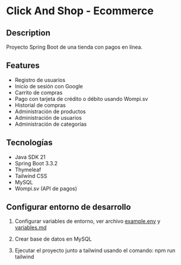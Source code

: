 # Click And Shop - Ecommerce

## Description
Proyecto Spring Boot de una tienda con pagos en línea.

## Features
- Registro de usuarios
- Inicio de sesión con Google
- Carrito de compras
- Pago con tarjeta de crédito o débito usando Wompi.sv
- Historial de compras
- Administración de productos
- Administración de usuarios
- Administración de categorías

## Tecnologías
- Java SDK 21
- Spring Boot 3.3.2
- Thymeleaf
- Tailwind CSS
- MySQL
- Wompi.sv (API de pagos)

## Configurar entorno de desarrollo

1. Configurar variables de entorno, ver archivo [example.env](docs/example.env) y [variables.md](docs/variables.md)

2. Crear base de datos en MySQL

3. Ejecutar el proyecto junto a tailwind usando el comando: npm run tailwind